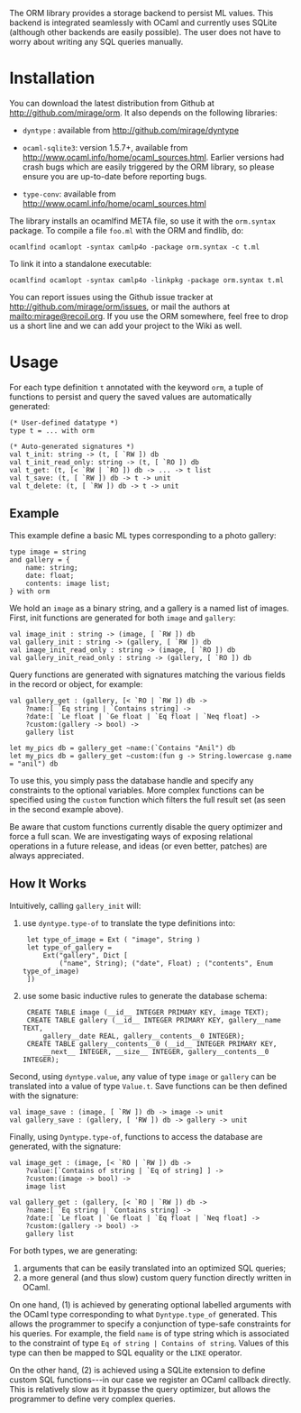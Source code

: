 The ORM library provides a storage backend to persist ML values. This backend is integrated seamlessly with OCaml and currently uses SQLite (although other backends are easily possible). The user does not have to worry about writing any SQL queries manually.

Installation
============

You can download the latest distribution from Github at <http://github.com/mirage/orm>.  It also depends on the following libraries:

* `dyntype` : available from <http://github.com/mirage/dyntype>

* `ocaml-sqlite3`: version 1.5.7+, available from <http://www.ocaml.info/home/ocaml_sources.html>. Earlier versions had crash bugs which are easily triggered by the ORM library, so please ensure you are up-to-date before reporting bugs.

* `type-conv`: available from <http://www.ocaml.info/home/ocaml_sources.html>

The library installs an ocamlfind META file, so use it with the `orm.syntax` package.  To compile a file `foo.ml` with the ORM and findlib, do:

    ocamlfind ocamlopt -syntax camlp4o -package orm.syntax -c t.ml

To link it into a standalone executable:

    ocamlfind ocamlopt -syntax camlp4o -linkpkg -package orm.syntax t.ml

You can report issues using the Github issue tracker at <http://github.com/mirage/orm/issues>, or mail the authors at <mailto:mirage@recoil.org>.  If you use the ORM somewhere, feel free to drop us a short line and we can add your project to the Wiki as well.

Usage
=====

For each type definition `t` annotated with the keyword `orm`, a tuple of functions to persist and query the saved values are automatically generated:

    (* User-defined datatype *)
    type t = ... with orm

    (* Auto-generated signatures *)
    val t_init: string -> (t, [ `RW ]) db
    val t_init_read_only: string -> (t, [ `RO ]) db
    val t_get: (t, [< `RW | `RO ]) db -> ... -> t list
    val t_save: (t, [ `RW ]) db -> t -> unit
    val t_delete: (t, [ `RW ]) db -> t -> unit

Example
-------

This example define a basic ML types corresponding to a photo gallery:

    type image = string
    and gallery = {
        name: string;
        date: float;
        contents: image list;
    } with orm

We hold an `image` as a binary string, and a gallery is a named list of images. First, init functions are generated for both `image` and `gallery`:

    val image_init : string -> (image, [ `RW ]) db
    val gallery_init : string -> (gallery, [ `RW ]) db
    val image_init_read_only : string -> (image, [ `RO ]) db
    val gallery_init_read_only : string -> (gallery, [ `RO ]) db

Query functions are generated with signatures matching the various fields in the record or object, for example:

    val gallery_get : (gallery, [< `RO | `RW ]) db ->
        ?name:[ `Eq string | `Contains string] ->
        ?date:[ `Le float | `Ge float | `Eq float | `Neq float] ->
        ?custom:(gallery -> bool) ->
        gallery list

    let my_pics db = gallery_get ~name:(`Contains "Anil") db
    let my_pics db = gallery_get ~custom:(fun g -> String.lowercase g.name = "anil") db

To use this, you simply pass the database handle and specify any constraints to the optional variables.  More complex functions can be specified using the `custom` function which filters the full result set (as seen in the second example above).

Be aware that custom functions currently disable the query optimizer and force a full scan.  We are investigating ways of exposing relational operations in a future release, and ideas (or even better, patches) are always appreciated.

How It Works
------------

Intuitively, calling `gallery_init` will:

1. use `dyntype.type-of` to translate the type definitions into:

        let type_of_image = Ext ( "image", String )
        let type_of_gallery =
            Ext("gallery", Dict [ 
                ("name", String); ("date", Float) ; ("contents", Enum type_of_image)
        ])

2. use some basic inductive rules to generate the database schema:

        CREATE TABLE image (__id__ INTEGER PRIMARY KEY, image TEXT);
        CREATE TABLE gallery (__id__ INTEGER PRIMARY KEY, gallery__name TEXT, 
            gallery__date REAL, gallery__contents__0 INTEGER);
        CREATE TABLE gallery__contents__0 (__id__ INTEGER PRIMARY KEY,  
            __next__ INTEGER, __size__ INTEGER, gallery__contents__0 INTEGER);

Second, using `dyntype.value`, any value of type `image` or `gallery` can be translated into a value of type `Value.t`. Save functions can be then defined with the signature:

    val image_save : (image, [ `RW ]) db -> image -> unit
    val gallery_save : (gallery, [ 'RW ]) db -> gallery -> unit

Finally, using `Dyntype.type-of`, functions to access the database are generated, with the signature:

    val image_get : (image, [< `RO | `RW ]) db ->
        ?value:[`Contains of string | `Eq of string] ] ->
        ?custom:(image -> bool) ->
        image list

    val gallery_get : (gallery, [< `RO | `RW ]) db ->
        ?name:[ `Eq string | `Contains string] ->
        ?date:[ `Le float | `Ge float | `Eq float | `Neq float] ->
        ?custom:(gallery -> bool) ->
        gallery list

For both types, we are generating:
1. arguments that can be easily translated into an optimized SQL queries;
2. a more general (and thus slow) custom query function directly written in OCaml.

On one hand, (1) is achieved by generating optional labelled arguments with the OCaml type corresponding to what `Dyntype.type_of` generated. This allows the programmer to specify a conjunction of type-safe constraints for his queries. For example, the field `name` is of type string which is associated to the constraint of type `Eq of string | Contains of string`. Values of this type can then be mapped to SQL equality or the `LIKE` operator.

On the other hand, (2) is achieved using a SQLite extension to define custom SQL functions---in our case we register an OCaml callback directly. This is relatively slow as it bypasse the query optimizer, but allows the programmer to define very complex queries.

